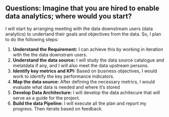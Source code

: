 ## Questions: Imagine that you are hired to enable data analytics; where would you start?

I will start by arranging meeting with the data downstream users (data analytics) to undertand their goals and objectives from the data. So, I plan to do the following steps:

1. **Understand the Requirement:** I can achieve this by working in iteration with the the data downstram users.
2. **Understand the data source:** I will study the data source catalogue and metatdata if any, and I will also meet the data upstream persons.
3. **Identify key metrics and KPI:** Based on business objectives, I would work to identify the key performance indicators.
4. **Map the data source:** After defining the necessary metrics, I would evaluate what data is needed and where it’s stored
5. **Develop Data Architecture:** I will develop the data achitecure that will serve as a guide for the project.
6. **Build the data Pipeline:** I will execute all the plan and report my progress. Then iterate based on feedback.


